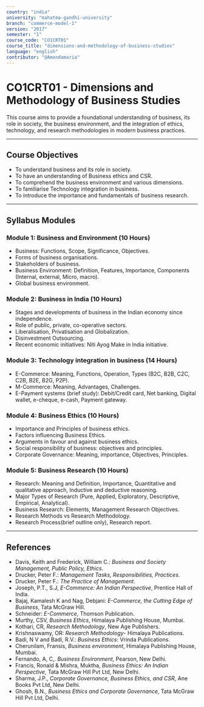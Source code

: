 ```yaml
---
country: "india"
university: "mahatma-gandhi-university"
branch: "commerce-model-1"
version: "2017"
semester: "1"
course_code: "CO1CRT01"
course_title: "dimensions-and-methodology-of-business-studies"
language: "english"
contributor: "@Amendamaria"
---
```

# CO1CRT01 - Dimensions and Methodology of Business Studies

This course aims to provide a foundational understanding of business, its role in society, the business environment, and the integration of ethics, technology, and research methodologies in modern business practices.

---
## Course Objectives

* To understand business and its role in society.
* To have an understanding of Business ethics and CSR.
* To comprehend the business environment and various dimensions.
* To familiarise Technology integration in business.
* To introduce the importance and fundamentals of business research.

---
## Syllabus Modules

### Module 1: Business and Environment (10 Hours)
* Business: Functions, Scope, Significance, Objectives.
* Forms of business organisations.
* Stakeholders of business.
* Business Environment: Definition, Features, Importance, Components (Internal, external, Micro, macro).
* Global business environment.

### Module 2: Business in India (10 Hours)
* Stages and developments of business in the Indian economy since independence.
* Role of public, private, co-operative sectors.
* Liberalisation, Privatisation and Globalization.
* Disinvestment Outsourcing.
* Recent economic initiatives: Niti Ayog Make in India initiative.

### Module 3: Technology integration in business (14 Hours)
* E-Commerce: Meaning, Functions, Operation, Types (B2C, B2B, C2C, C2B, B2E, B2G, P2P).
* M-Commerce: Meaning, Advantages, Challenges.
* E-Payment systems (brief study): Debit/Credit card, Net banking, Digital wallet, e-cheque, e-cash, Payment gateway.

### Module 4: Business Ethics (10 Hours)
* Importance and Principles of business ethics.
* Factors influencing Business Ethics.
* Arguments in favour and against business ethics.
* Social responsibility of business: objectives and principles.
* Corporate Governance: Meaning, importance, Objectives, Principles.

### Module 5: Business Research (10 Hours)
* Research: Meaning and Definition, Importance, Quantitative and qualitative approach, Inductive and deductive reasoning.
* Major Types of Research (Pure, Applied, Exploratory, Descriptive, Empirical, Analytical).
* Business Research: Elements, Management Research Objectives.
* Research Methods vs Research Methodology.
* Research Process(brief outline only), Research report.

---
## References
* Davis, Keith and Frederick, William C.: *Business and Society Management, Public Policy, Ethics*.
* Drucker, Peter F.: *Management Tasks, Responsibilities, Practices*.
* Drucker, Peter F.: *The Practice of Management*.
* Joseph, P.T., S.J, *E-Commerce: An Indian Perspective*, Prentice Hall of India.
* Bajaj, Kamalesh K and Nag, Debjani: *E-Commerce, the Cutting Edge of Business*, Tata McGraw Hill.
* Schneider: *E-Commerce*, Thomson Publication.
* Murthy, CSV, *Business Ethics*, Himalaya Publishing House, Mumbai.
* Kothari, CR, *Research Methodology*, New Age Publishers.
* Krishnaswamy, OR: *Research Methodology*- Himalaya Publications.
* Badi, N V and Badi, R.V.: *Business Ethics*: Vrinda Publications.
* Cherunilam, Fransis, *Business environment*, Himalaya Publishing House, Mumbai.
* Fernando, A, C,. *Business Environment*, Pearson, New Delhi.
* Francis, Ronald & Mishra, Muktha, *Business Ethics: An Indian Perspective*, Tata McGraw Hill Pvt Ltd, New Delhi.
* Sharma, J.P., *Corporate Governance, Business Ethics, and CSR*, Ane Books Pvt Ltd, New Delhi.
* Ghosh, B.N., *Business Ethics and Corporate Governance*, Tata McGraw Hill Pvt Ltd, Delhi.